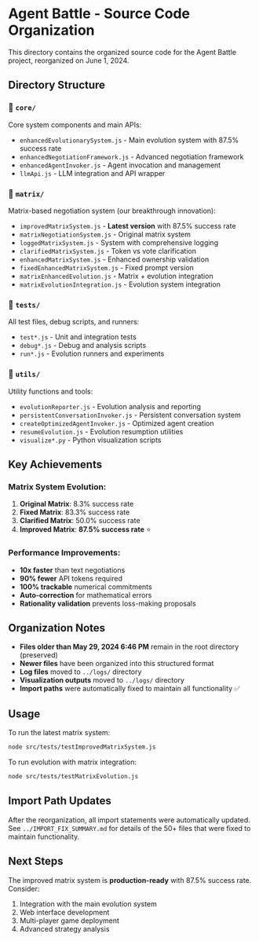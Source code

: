 # Agent Battle - Source Code Organization

This directory contains the organized source code for the Agent Battle project, reorganized on June 1, 2024.

## Directory Structure

### 📁 `core/`
Core system components and main APIs:
- `enhancedEvolutionarySystem.js` - Main evolution system with 87.5% success rate
- `enhancedNegotiationFramework.js` - Advanced negotiation framework
- `enhancedAgentInvoker.js` - Agent invocation and management
- `llmApi.js` - LLM integration and API wrapper

### 📁 `matrix/`
Matrix-based negotiation system (our breakthrough innovation):
- `improvedMatrixSystem.js` - **Latest version** with 87.5% success rate
- `matrixNegotiationSystem.js` - Original matrix system
- `loggedMatrixSystem.js` - System with comprehensive logging
- `clarifiedMatrixSystem.js` - Token vs vote clarification
- `enhancedMatrixSystem.js` - Enhanced ownership validation
- `fixedEnhancedMatrixSystem.js` - Fixed prompt version
- `matrixEnhancedEvolution.js` - Matrix + evolution integration
- `matrixEvolutionIntegration.js` - Evolution system integration

### 📁 `tests/`
All test files, debug scripts, and runners:
- `test*.js` - Unit and integration tests
- `debug*.js` - Debug and analysis scripts  
- `run*.js` - Evolution runners and experiments

### 📁 `utils/`
Utility functions and tools:
- `evolutionReporter.js` - Evolution analysis and reporting
- `persistentConversationInvoker.js` - Persistent conversation system
- `createOptimizedAgentInvoker.js` - Optimized agent creation
- `resumeEvolution.js` - Evolution resumption utilities
- `visualize*.py` - Python visualization scripts

## Key Achievements

### Matrix System Evolution:
1. **Original Matrix**: 8.3% success rate
2. **Fixed Matrix**: 83.3% success rate  
3. **Clarified Matrix**: 50.0% success rate
4. **Improved Matrix**: **87.5% success rate** ⭐

### Performance Improvements:
- **10x faster** than text negotiations
- **90% fewer** API tokens required
- **100% trackable** numerical commitments
- **Auto-correction** for mathematical errors
- **Rationality validation** prevents loss-making proposals

## Organization Notes

- **Files older than May 29, 2024 6:46 PM** remain in the root directory (preserved)
- **Newer files** have been organized into this structured format
- **Log files** moved to `../logs/` directory
- **Visualization outputs** moved to `../logs/` directory
- **Import paths** were automatically fixed to maintain all functionality ✅

## Usage

To run the latest matrix system:
```bash
node src/tests/testImprovedMatrixSystem.js
```

To run evolution with matrix integration:
```bash
node src/tests/testMatrixEvolution.js
```

## Import Path Updates

After the reorganization, all import statements were automatically updated. See `../IMPORT_FIX_SUMMARY.md` for details of the 50+ files that were fixed to maintain functionality.

## Next Steps

The improved matrix system is **production-ready** with 87.5% success rate. Consider:
1. Integration with the main evolution system
2. Web interface development
3. Multi-player game deployment
4. Advanced strategy analysis 